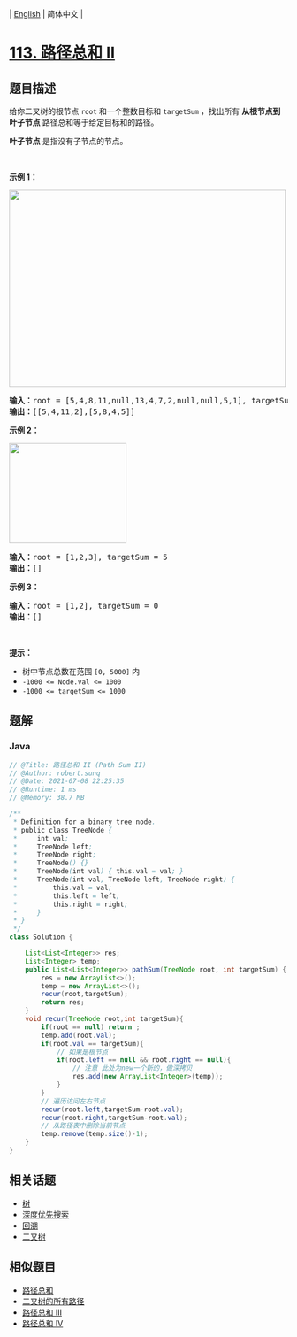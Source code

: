 
| [English](README_EN.md) | 简体中文 |

# [113. 路径总和 II](https://leetcode.cn//problems/path-sum-ii/)

## 题目描述

<p>给你二叉树的根节点 <code>root</code> 和一个整数目标和 <code>targetSum</code> ，找出所有 <strong>从根节点到叶子节点</strong> 路径总和等于给定目标和的路径。</p>

<p><strong>叶子节点</strong> 是指没有子节点的节点。</p>

<div class="original__bRMd">
<div>
<p> </p>

<p><strong>示例 1：</strong></p>
<img alt="" src="https://assets.leetcode.com/uploads/2021/01/18/pathsumii1.jpg" style="width: 500px; height: 356px;" />
<pre>
<strong>输入：</strong>root = [5,4,8,11,null,13,4,7,2,null,null,5,1], targetSum = 22
<strong>输出：</strong>[[5,4,11,2],[5,8,4,5]]
</pre>

<p><strong>示例 2：</strong></p>
<img alt="" src="https://assets.leetcode.com/uploads/2021/01/18/pathsum2.jpg" style="width: 212px; height: 181px;" />
<pre>
<strong>输入：</strong>root = [1,2,3], targetSum = 5
<strong>输出：</strong>[]
</pre>

<p><strong>示例 3：</strong></p>

<pre>
<strong>输入：</strong>root = [1,2], targetSum = 0
<strong>输出：</strong>[]
</pre>

<p> </p>

<p><strong>提示：</strong></p>

<ul>
	<li>树中节点总数在范围 <code>[0, 5000]</code> 内</li>
	<li><code>-1000 <= Node.val <= 1000</code></li>
	<li><code>-1000 <= targetSum <= 1000</code></li>
</ul>
</div>
</div>


## 题解


### Java

```Java
// @Title: 路径总和 II (Path Sum II)
// @Author: robert.sunq
// @Date: 2021-07-08 22:25:35
// @Runtime: 1 ms
// @Memory: 38.7 MB

/**
 * Definition for a binary tree node.
 * public class TreeNode {
 *     int val;
 *     TreeNode left;
 *     TreeNode right;
 *     TreeNode() {}
 *     TreeNode(int val) { this.val = val; }
 *     TreeNode(int val, TreeNode left, TreeNode right) {
 *         this.val = val;
 *         this.left = left;
 *         this.right = right;
 *     }
 * }
 */
class Solution {

    List<List<Integer>> res;
    List<Integer> temp;
    public List<List<Integer>> pathSum(TreeNode root, int targetSum) {
        res = new ArrayList<>();
        temp = new ArrayList<>();
        recur(root,targetSum);
        return res;
    }
    void recur(TreeNode root,int targetSum){
        if(root == null) return ;
        temp.add(root.val);
        if(root.val == targetSum){
            // 如果是根节点
            if(root.left == null && root.right == null){
                // 注意 此处为new一个新的，做深拷贝
                res.add(new ArrayList<Integer>(temp));
            }
        }
        // 遍历访问左右节点
        recur(root.left,targetSum-root.val);
        recur(root.right,targetSum-root.val);
        // 从路径表中删除当前节点
        temp.remove(temp.size()-1);
    }
}
```



## 相关话题

- [树](https://leetcode.cn//tag/tree)
- [深度优先搜索](https://leetcode.cn//tag/depth-first-search)
- [回溯](https://leetcode.cn//tag/backtracking)
- [二叉树](https://leetcode.cn//tag/binary-tree)

## 相似题目


- [路径总和](../path-sum/README.md)
- [二叉树的所有路径](../binary-tree-paths/README.md)
- [路径总和 III](../path-sum-iii/README.md)
- [路径总和 IV](../path-sum-iv/README.md)
